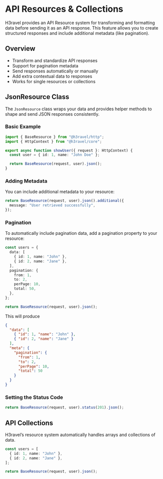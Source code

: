 # API Resources & Collections

H3ravel provides an API Resource system for transforming and formatting data before sending it as an API response. This feature allows you to create structured responses and include additional metadata (like pagination).

## Overview

- Transform and standardize API responses
- Support for pagination metadata
- Send responses automatically or manually
- Add extra contextual data to responses
- Works for single resources or collections

## JsonResource Class

The `JsonResource` class wraps your data and provides helper methods to shape and send JSON responses consistently.

### Basic Example

```ts
import { BaseResource } from "@h3ravel/http";
import { HttpContext } from "@h3ravel/core";

export async function showUser({ request }: HttpContext) {
  const user = { id: 1, name: "John Doe" };

  return BaseResource(request, user).json();
}
```

### Adding Metadata

You can include additional metadata to your resource:

```ts
return BaseResource(request, user).json().additional({
  message: "User retrieved successfully",
});
```

### Pagination

To automatically include pagination data, add a pagination property to your resource:

```ts
const users = {
  data: [
    { id: 1, name: "John" },
    { id: 2, name: "Jane" },
  ],
  pagination: {
    from: 1,
    to: 2,
    perPage: 10,
    total: 50,
  },
};

return BaseResource(request, user).json();
```

This will produce

```json
{
  "data": [
    { "id": 1, "name": "John" },
    { "id": 2, "name": "Jane" }
  ],
  "meta": {
    "pagination": {
      "from": 1,
      "to": 2,
      "perPage": 10,
      "total": 50
    }
  }
}
```

### Setting the Status Code

```ts
return BaseResource(request, user).status(201).json();
```

## API Collections

H3ravel’s resource system automatically handles arrays and collections of data.

```ts
const users = [
  { id: 1, name: "John" },
  { id: 2, name: "Jane" },
];

return BaseResource(request, user).json();
```
